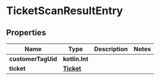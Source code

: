 
# TicketScanResultEntry

## Properties
Name | Type | Description | Notes
------------ | ------------- | ------------- | -------------
**customerTagUid** | **kotlin.Int** |  | 
**ticket** | [**Ticket**](Ticket.md) |  | 



